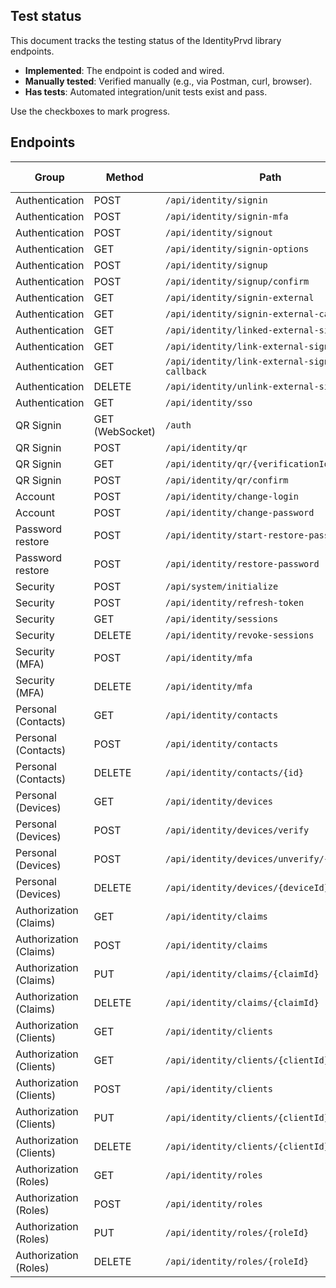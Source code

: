 ## Test status

This document tracks the testing status of the IdentityPrvd library endpoints.

- **Implemented**: The endpoint is coded and wired.
- **Manually tested**: Verified manually (e.g., via Postman, curl, browser).
- **Has tests**: Automated integration/unit tests exist and pass.

Use the checkboxes to mark progress.

## Endpoints

| Group | Method | Path | Implemented | Manually tested | Has tests |
|---|---|---|---|---|---|
| Authentication | POST | `/api/identity/signin` | [✅] | [✅] | [❌] |
| Authentication | POST | `/api/identity/signin-mfa` | [✅] | [✅] | [❌] |
| Authentication | POST | `/api/identity/signout` | [✅] | [✅] | [❌] |
| Authentication | GET | `/api/identity/signin-options` | [✅] | [✅] | [❌] |
| Authentication | POST | `/api/identity/signup` | [✅] | [✅] | [❌] |
| Authentication | POST | `/api/identity/signup/confirm` | [✅] | [✅] | [❌] |
| Authentication | GET | `/api/identity/signin-external` | [✅] | [✅] | [❌] |
| Authentication | GET | `/api/identity/signin-external-callback` | [✅] | [✅] | [❌] |
| Authentication | GET | `/api/identity/linked-external-signin` | [✅] | [✅] | [❌] |
| Authentication | GET | `/api/identity/link-external-signin` | [✅] | [✅] | [❌] |
| Authentication | GET | `/api/identity/link-external-signin-callback` | [✅] | [✅] | [❌] |
| Authentication | DELETE | `/api/identity/unlink-external-signin` | [✅] | [✅] | [❌] |
| Authentication | GET | `/api/identity/sso` | [✅] | [✅] | [❌] |
| QR Signin | GET (WebSocket) | `/auth` | [✅] | [✅❌] | [❌] |
| QR Signin | POST | `/api/identity/qr` | [✅] | [✅] | [❌] |
| QR Signin | GET | `/api/identity/qr/{verificationId}` | [✅] | [✅] | [❌] |
| QR Signin | POST | `/api/identity/qr/confirm` | [✅] | [✅] | [❌] |
| Account | POST | `/api/identity/change-login` | [✅] | [✅] | [❌] |
| Account | POST | `/api/identity/change-password` | [✅] | [✅] | [❌] |
| Password restore | POST | `/api/identity/start-restore-password` | [✅] | [✅] | [❌] |
| Password restore | POST | `/api/identity/restore-password` | [✅] | [✅] | [❌] |
| Security | POST | `/api/system/initialize` | [✅] | [✅] | [❌] |
| Security | POST | `/api/identity/refresh-token` | [✅] | [✅] | [❌] |
| Security | GET | `/api/identity/sessions` | [✅] | [✅] | [❌] |
| Security | DELETE | `/api/identity/revoke-sessions` | [✅] | [✅] | [❌] |
| Security (MFA) | POST | `/api/identity/mfa` | [✅] | [✅] | [❌] |
| Security (MFA) | DELETE | `/api/identity/mfa` | [✅] | [✅] | [❌] |
| Personal (Contacts) | GET | `/api/identity/contacts` | [✅] | [✅] | [❌] |
| Personal (Contacts) | POST | `/api/identity/contacts` | [✅] | [✅] | [❌] |
| Personal (Contacts) | DELETE | `/api/identity/contacts/{id}` | [✅] | [✅] | [❌] |
| Personal (Devices) | GET | `/api/identity/devices` | [✅] | [✅] | [❌] |
| Personal (Devices) | POST | `/api/identity/devices/verify` | [✅] | [✅] | [❌] |
| Personal (Devices) | POST | `/api/identity/devices/unverify/{deviceId}` | [✅] | [✅] | [❌] |
| Personal (Devices) | DELETE | `/api/identity/devices/{deviceId}` | [✅] | [✅] | [❌] |
| Authorization (Claims) | GET | `/api/identity/claims` | [✅] | [✅] | [❌] |
| Authorization (Claims) | POST | `/api/identity/claims` | [✅] | [✅] | [❌] |
| Authorization (Claims) | PUT | `/api/identity/claims/{claimId}` | [✅] | [✅] | [❌] |
| Authorization (Claims) | DELETE | `/api/identity/claims/{claimId}` | [✅] | [✅] | [❌] |
| Authorization (Clients) | GET | `/api/identity/clients` | [✅] | [❌] | [❌] |
| Authorization (Clients) | GET | `/api/identity/clients/{clientId}` | [✅] | [❌] | [❌] |
| Authorization (Clients) | POST | `/api/identity/clients` | [✅] | [❌] | [❌] |
| Authorization (Clients) | PUT | `/api/identity/clients/{clientId}` | [✅] | [❌] | [❌] |
| Authorization (Clients) | DELETE | `/api/identity/clients/{clientId}` | [✅] | [❌] | [❌] |
| Authorization (Roles) | GET | `/api/identity/roles` | [✅] | [✅] | [❌] |
| Authorization (Roles) | POST | `/api/identity/roles` | [✅] | [✅] | [❌] |
| Authorization (Roles) | PUT | `/api/identity/roles/{roleId}` | [✅] | [✅] | [❌] |
| Authorization (Roles) | DELETE | `/api/identity/roles/{roleId}` | [✅] | [✅] | [❌] |
